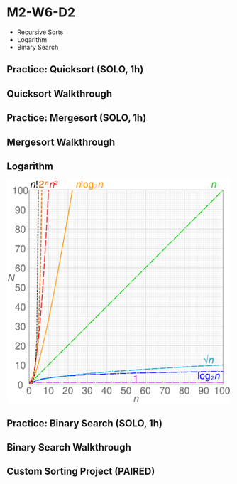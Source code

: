 # M2-W6-D2

- Recursive Sorts
- Logarithm
- Binary Search

## Practice: Quicksort (SOLO, 1h)

## Quicksort Walkthrough

## Practice: Mergesort (SOLO, 1h)

## Mergesort Walkthrough

## Logarithm

![big-o-comparison](./big-O-chart.svg)

## Practice: Binary Search (SOLO, 1h)

## Binary Search Walkthrough

## Custom Sorting Project (PAIRED)